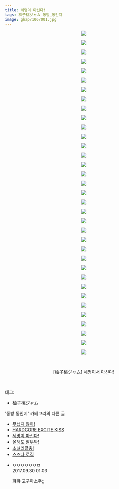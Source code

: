 ```yaml
---
title: 세명이 마신다!
tags: 柚子桃ジャム 동방_동인지
image: ghap/106/001.jpg
---
```

<div class="article">
<p style="text-align: center; clear: none; float: none;"><img src="{{ site.nasurl }}/ghap/106/001.jpg"/></p>
<p style="text-align: center; clear: none; float: none;"><img src="{{ site.nasurl }}/ghap/106/002.png"/></p>
<p style="text-align: center; clear: none; float: none;"><img src="{{ site.nasurl }}/ghap/106/003.jpg"/></p>
<p style="text-align: center; clear: none; float: none;"><img src="{{ site.nasurl }}/ghap/106/004.jpg"/></p>
<p style="text-align: center; clear: none; float: none;"><img src="{{ site.nasurl }}/ghap/106/005.jpg"/></p>
<p style="text-align: center; clear: none; float: none;"><img src="{{ site.nasurl }}/ghap/106/006.jpg"/></p>
<p style="text-align: center; clear: none; float: none;"><img src="{{ site.nasurl }}/ghap/106/007.jpg"/></p>
<p style="text-align: center; clear: none; float: none;"><img src="{{ site.nasurl }}/ghap/106/008.jpg"/></p>
<p style="text-align: center; clear: none; float: none;"><img src="{{ site.nasurl }}/ghap/106/009.jpg"/></p>
<p style="text-align: center; clear: none; float: none;"><img src="{{ site.nasurl }}/ghap/106/010.jpg"/></p>
<p style="text-align: center; clear: none; float: none;"><img src="{{ site.nasurl }}/ghap/106/011.jpg"/></p>
<p style="text-align: center; clear: none; float: none;"><img src="{{ site.nasurl }}/ghap/106/012.jpg"/></p>
<p style="text-align: center; clear: none; float: none;"><img src="{{ site.nasurl }}/ghap/106/013.jpg"/></p>
<p style="text-align: center; clear: none; float: none;"><img src="{{ site.nasurl }}/ghap/106/014.jpg"/></p>
<p style="text-align: center; clear: none; float: none;"><img src="{{ site.nasurl }}/ghap/106/015.jpg"/></p>
<p style="text-align: center; clear: none; float: none;"><img src="{{ site.nasurl }}/ghap/106/016.jpg"/></p>
<p style="text-align: center; clear: none; float: none;"><img src="{{ site.nasurl }}/ghap/106/017.jpg"/></p>
<p style="text-align: center; clear: none; float: none;"><img src="{{ site.nasurl }}/ghap/106/018.jpg"/></p>
<p style="text-align: center; clear: none; float: none;"><img src="{{ site.nasurl }}/ghap/106/019.jpg"/></p>
<p style="text-align: center; clear: none; float: none;"><img src="{{ site.nasurl }}/ghap/106/020.jpg"/></p>
<p style="text-align: center; clear: none; float: none;"><img src="{{ site.nasurl }}/ghap/106/021.jpg"/></p>
<p style="text-align: center; clear: none; float: none;"><img src="{{ site.nasurl }}/ghap/106/022.jpg"/></p>
<p style="text-align: center; clear: none; float: none;"><img src="{{ site.nasurl }}/ghap/106/023.jpg"/></p>
<p style="text-align: center; clear: none; float: none;"><img src="{{ site.nasurl }}/ghap/106/024.jpg"/></p>
<p style="text-align: center; clear: none; float: none;"><img src="{{ site.nasurl }}/ghap/106/025.jpg"/></p>
<p style="text-align: center; clear: none; float: none;"><img src="{{ site.nasurl }}/ghap/106/026.jpg"/></p>
<p style="text-align: center; clear: none; float: none;"><img src="{{ site.nasurl }}/ghap/106/027.jpg"/></p>
<p style="text-align: center; clear: none; float: none;"><img src="{{ site.nasurl }}/ghap/106/028.jpg"/></p>
<p style="text-align: center; clear: none; float: none;"><img src="{{ site.nasurl }}/ghap/106/029.jpg"/></p>
<p style="text-align: center; clear: none; float: none;"><img src="{{ site.nasurl }}/ghap/106/030.jpg"/></p>
<p style="text-align: center; clear: none; float: none;"><img src="{{ site.nasurl }}/ghap/106/031.jpg"/></p>
<p style="text-align: center; clear: none; float: none;"><img src="{{ site.nasurl }}/ghap/106/032.jpg"/></p>
<p style="text-align: center; clear: none; float: none;"><img src="{{ site.nasurl }}/ghap/106/033.jpg"/></p>
<p style="text-align: center; clear: none; float: none;"><img src="{{ site.nasurl }}/ghap/106/034.jpg"/></p>
<p style="text-align: center; clear: none; float: none;"><img src="{{ site.nasurl }}/ghap/106/035.jpg"/></p>
<p style="text-align: center; clear: none; float: none;"><br/></p>
<p style="text-align: center; clear: none; float: none;">[柚子桃ジャム] 세명이서 마신다!</p>
<p><br/></p>
</div><div class="tagTrail">
<p>태그: </p>
<ul>
<li>柚子桃ジャム</li>
</ul>
</div><div class="another">
<p>'동방 동인지' 카테고리의 다른 글</p>
<ul>
<li><a href="/2016-06-18-ghap_108">무섭지 않아!</a></li>
<li><a href="/2016-06-18-ghap_107">HARDCORE EXCITE KISS</a></li>
<li><a href="/2016-06-18-ghap_106">세명이 마신다!</a></li>
<li><a href="/2016-06-18-ghap_105">올해도 잘부탁!</a></li>
<li><a href="/2016-06-18-ghap_104">소녀리글충!</a></li>
<li><a href="/2016-06-18-ghap_102">스즈나 로직</a></li>
</ul>
</div><div class="cb_module cb_fluid">
<div class="cb_wrt cb_profile">
<div class="comment">
<ul>
<li class="cb_thumb_off" id="comment15093342">
<div class="cb_comment_area">
<div class="cb_info_area">
<div class="cb_section">
<span class="cb_nick_name">ㅇㅇㅇㅇㅇㅇㅁ</span>
</div>
<div class="cb_section">
<span class="cb_date">2017.09.30 01:03 </span>
</div>
</div>
<div class="cb_dsc_comment">
<p class="cb_dsc">
											퍄퍄 고구마소주;;
										</p>
</div>
</div></li>
</ul>
</div>
</div><!-- commentList close -->
</div>